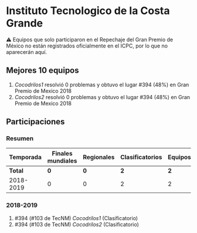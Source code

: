 # Instituto Tecnologico de la Costa Grande

:warning: Equipos que solo participaron en el Repechaje del Gran Premio de México no están registrados oficialmente en el ICPC, por lo que no aparecerán aquí.

## Mejores 10 equipos

1. _Cocodrilos1_ resolvió 0 problemas y obtuvo el lugar #394 (48%) en Gran Premio de Mexico 2018
1. _Cocodrilos2_ resolvió 0 problemas y obtuvo el lugar #394 (48%) en Gran Premio de Mexico 2018

## Participaciones

### Resumen

| Temporada | Finales mundiales | Regionales | Clasificatorios | Equipos |
| --- | --- | --- | --- | --- |
| **Total** | **0** | **0** | **2** | **2** |
| 2018-2019 | 0 | 0 | 2 | 2 |

### 2018-2019

1. #394 (#103 de TecNM) _Cocodrilos1_ (Clasificatorio)
1. #394 (#103 de TecNM) _Cocodrilos2_ (Clasificatorio)



